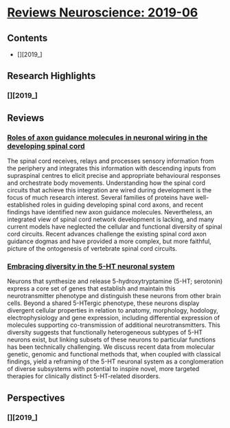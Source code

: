 <!--
Filename: 	2019-06.md
Project: 	/Users/shume/Developer/abst/RevNeurosci
Author: 	shumez <https://github.com/shumez>
Created: 	2019-06-22 11:24:7
Modified: 	2019-06-22 11:34:19
-----
Copyright (c) 2019 shumez
-->

# [Reviews Neuroscience: 2019-06][201906]

## Contents

* [][2019_]

## Research Highlights

### [][2019_]

## Reviews

### [Roles of axon guidance molecules in neuronal wiring in the developing spinal cord][2019_ChédotalAlain]

The spinal cord receives, relays and processes sensory information from the periphery and integrates this information with descending inputs from supraspinal centres to elicit precise and appropriate behavioural responses and orchestrate body movements. Understanding how the spinal cord circuits that achieve this integration are wired during development is the focus of much research interest. Several families of proteins have well-established roles in guiding developing spinal cord axons, and recent findings have identified new axon guidance molecules. Nevertheless, an integrated view of spinal cord network development is lacking, and many current models have neglected the cellular and functional diversity of spinal cord circuits. Recent advances challenge the existing spinal cord axon guidance dogmas and have provided a more complex, but more faithful, picture of the ontogenesis of vertebrate spinal cord circuits.

### [Embracing diversity in the 5-HT neuronal system][2019_DymeckiSusanM_CommonsKathrynG_OkatyBenjaminW]

Neurons that synthesize and release 5-hydroxytryptamine (5-HT; serotonin) express a core set of genes that establish and maintain this neurotransmitter phenotype and distinguish these neurons from other brain cells. Beyond a shared 5-HTergic phenotype, these neurons display divergent cellular properties in relation to anatomy, morphology, hodology, electrophysiology and gene expression, including differential expression of molecules supporting co-transmission of additional neurotransmitters. This diversity suggests that functionally heterogeneous subtypes of 5-HT neurons exist, but linking subsets of these neurons to particular functions has been technically challenging. We discuss recent data from molecular genetic, genomic and functional methods that, when coupled with classical findings, yield a reframing of the 5-HT neuronal system as a conglomeration of diverse subsystems with potential to inspire novel, more targeted therapies for clinically distinct 5-HT-related disorders.

## Perspectives

### [][2019_]






##
[201906]: https://www.nature.com/nrn/volumes/20/issues/7
<!-- toc -->
[01]: #
[0101]: #

<!-- ref -->
[2019_ChédotalAlain]: https://www.nature.com/articles/s41583-019-0168-7
[2019_DymeckiSusanM_CommonsKathrynG_OkatyBenjaminW]: https://www.nature.com/articles/s41583-019-0151-3

<!-- fig -->

<!-- term -->

<style type="text/css">
	img{width: 51%; float: right;}
</style>